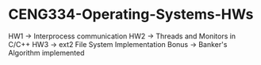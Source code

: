# CENG334-Operating-Systems-HWs

HW1 -> Interprocess communication
HW2 -> Threads and Monitors in C/C++
HW3 -> ext2 File System Implementation
Bonus -> Banker's Algorithm implemented
